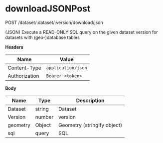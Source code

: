 # downloadJSONPost

POST /dataset/:dataset/:version/download/json

(JSON) Execute a READ-ONLY SQL query on the given dataset version for datasets with (geo-)database tables

**Headers**

| Name          | Value              |
| ------------- | ------------------ |
| Content-Type  | `application/json` |
| Authorization | `Bearer <token>`   |

**Body**

| Name     | Type   | Description                 |
| -------- | ------ | --------------------------- |
| Dataset  | string | Dataset                     |
| Version  | number | version                     |
| geometry | Object | Geometry (stringify object) |
| sql      | query  | SQL                         |
